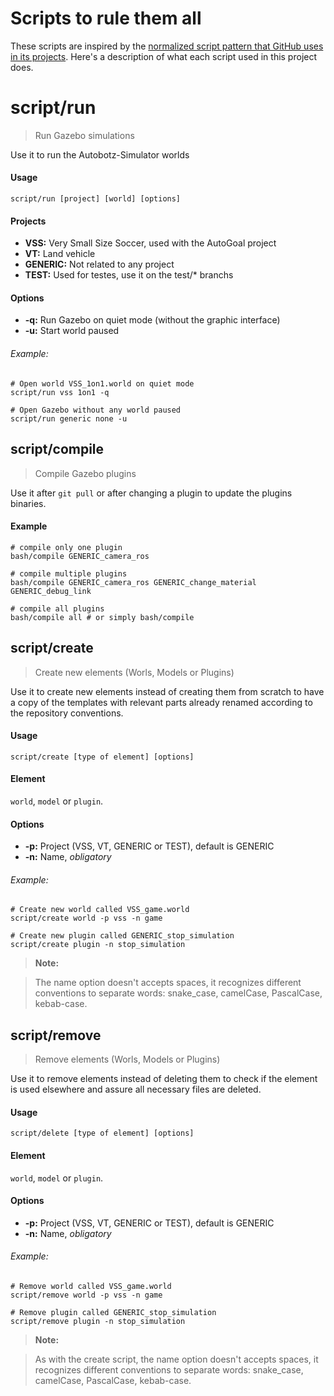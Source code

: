 # Scripts to rule them all

These scripts are inspired by the [normalized script pattern that GitHub uses in its projects](https://githubengineering.com/scripts-to-rule-them-all/).
Here's a description of what each script used in this project does.

# script/run
>  Run Gazebo simulations

Use it to run the Autobotz-Simulator worlds

#### Usage
`script/run [project] [world] [options]`

#### Projects
* **VSS:** Very Small Size Soccer, used with the AutoGoal project
* **VT:** Land vehicle
* **GENERIC:** Not related to any project
* **TEST:** Used for testes, use it on the test/* branchs

#### Options
* **-q:** Run Gazebo on quiet mode (without the graphic interface)
* **-u:** Start world paused

###### Example:
```
# Open world VSS_1on1.world on quiet mode
script/run vss 1on1 -q

# Open Gazebo without any world paused
script/run generic none -u
```

## script/compile
> Compile Gazebo plugins

Use it after `git pull` or after changing a plugin to update the plugins binaries.

#### Example
```
# compile only one plugin
bash/compile GENERIC_camera_ros

# compile multiple plugins
bash/compile GENERIC_camera_ros GENERIC_change_material GENERIC_debug_link

# compile all plugins
bash/compile all # or simply bash/compile
```

## script/create
> Create new elements (Worls, Models or Plugins)

Use it to create new elements instead of creating them from scratch to have a copy of the templates with relevant parts already renamed according to the repository conventions.

#### Usage
`script/create [type of element] [options]`

#### Element
`world`, `model` or `plugin`.

#### Options
* **-p:** Project (VSS, VT, GENERIC or TEST), default is GENERIC
* **-n:** Name, *obligatory*

###### Example:
```
# Create new world called VSS_game.world
script/create world -p vss -n game

# Create new plugin called GENERIC_stop_simulation
script/create plugin -n stop_simulation
```

> **Note:**

> The name option doesn't accepts spaces, it recognizes different conventions to separate words: snake_case, camelCase, PascalCase, kebab-case.

## script/remove
> Remove elements (Worls, Models or Plugins)

Use it to remove elements instead of deleting them to check if the element is used elsewhere and assure all necessary files are deleted.

#### Usage
`script/delete [type of element] [options]`

#### Element
`world`, `model` or `plugin`.

#### Options
* **-p:** Project (VSS, VT, GENERIC or TEST), default is GENERIC
* **-n:** Name, *obligatory*

###### Example:
```
# Remove world called VSS_game.world
script/remove world -p vss -n game

# Remove plugin called GENERIC_stop_simulation
script/remove plugin -n stop_simulation
```

> **Note:**

> As with the create script, the name option doesn't accepts spaces, it recognizes different conventions to separate words: snake_case, camelCase, PascalCase, kebab-case.
